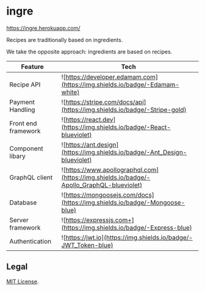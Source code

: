# ingre

https://ingre.herokuapp.com/

Recipes are traditionally based on ingredients.

We take the opposite approach: ingredients are based on recipes.

| Feature| Tech |
| - | - |
| Recipe API | ![https://developer.edamam.com](https://img.shields.io/badge/-Edamam-white) |
| Payment Handling | ![https://stripe.com/docs/api](https://img.shields.io/badge/-Stripe-gold) |
| Front end framework | ![https://react.dev](https://img.shields.io/badge/-React-blueviolet) |
| Component libary | ![https://ant.design](https://img.shields.io/badge/-Ant_Design-blueviolet) |
| GraphQL client | ![https://www.apollographql.com](https://img.shields.io/badge/-Apollo_GraphQL-blueviolet) |
| Database | ![https://mongoosejs.com/docs](https://img.shields.io/badge/-Mongoose-blue) |
| Server framework | ![https://expressjs.com+](https://img.shields.io/badge/-Express-blue) |
| Authentication | ![https://jwt.io](https://img.shields.io/badge/-JWT_Token-blue) |

## Legal

[MIT License](./LICENSE).
